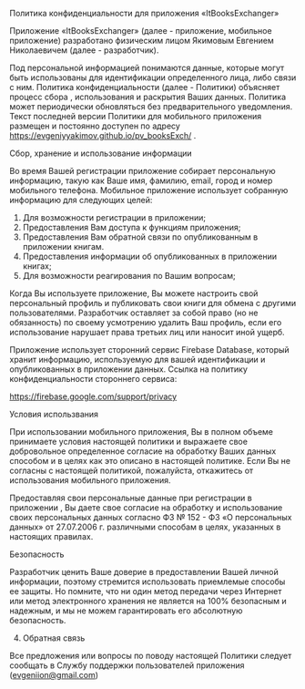 Политика конфиденциальности для приложения «ItBooksExchanger»

Приложение «ItBooksExchanger» (далее - приложение, мобильное приложение) разработано физическим лицом Якимовым Евгением Николаевичем (далее - разработчик).

Под персональной информацией понимаются данные, которые могут быть использованы для идентификации определенного лица, либо связи с ним. Политика конфиденциальности (далее - Политики) объясняет процесс сбора , использования и раскрытия Ваших данных. Политика может периодически обновляться без предварительного уведомления. Текст последней версии Политики для мобильного приложения  размещен и постоянно доступен по адресу https://evgeniyyakimov.github.io/pv_booksExch/ . 

Сбор, хранение и использование информации

Во время Вашей регистрации приложение собирает персональную информацию, такую как Ваше имя, фамилию, email, город и номер мобильного телефона. Мобильное приложение использует собранную информацию для следующих целей:

1. Для возможности регистрации в приложении;
2. Предоставления Вам доступа к функциям приложения;
3. Предоставления Вам обратной связи по опубликованным в приложении книгам.
4. Предоставления информации об опубликованных в приложении книгах;
5. Для возможности реагирования по Вашим вопросам;

Когда Вы используете приложение, Вы можете настроить свой персональный профиль и публиковать свои книги для обмена с другими пользователями. Разработчик оставляет за собой право (но не обязанность) по своему усмотрению удалить Ваш профиль, если его использование нарушает права третьих лиц  или наносит иной ущерб. 

Приложение использует сторонний сервис Firebase Database, который хранит информацию, используемую для вашей идентификации и опубликованных в приложении данных. Ссылка на политику конфиденциальности  стороннего сервиса:

https://firebase.google.com/support/privacy

Условия использвания

При использовании мобильного приложения, Вы в полном объеме принимаете условия настоящей политики и выражаете свое добровольное определенное согласие на обработку Ваших данных способом и в целях как это описано в настоящей политике. Если Вы не согласны с настоящей политикой, пожалуйста, откажитесь от использования мобильного приложения.

Предоставляя свои персональные данные  при регистрации в приложении , Вы даете свое согласие на обработку и использование своих персональных данных согласно ФЗ № 152 -  ФЗ «О персональных данных» от 27.07.2006 г. различными способам в целях, указанных в настоящих правилах.

Безопасность

Разработчик ценить Ваше доверие в предоставлении Вашей личной информации, поэтому стремится использовать приемлемые способы ее защиты. Но помните, что ни один метод передачи через Интернет или метод электронного хранения не является на 100% безопасным и надежным, и мы не можем гарантировать его абсолютную безопасность.

4. Обратная связь

Все предложения или вопросы по поводу настоящей Политики следует сообщать в Службу поддержки пользователей приложения (evgeniion@gmail.com)
